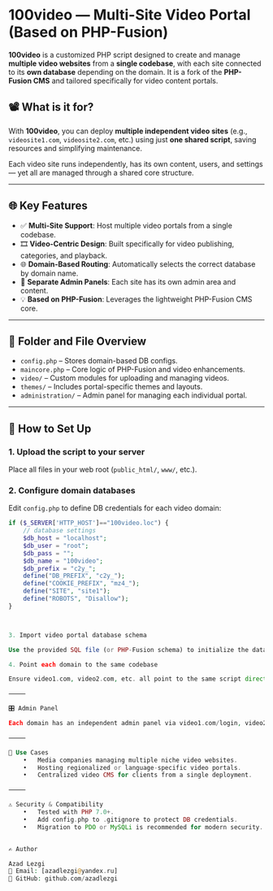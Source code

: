 # 100video — Multi-Site Video Portal (Based on PHP-Fusion)

**100video** is a customized PHP script designed to create and manage **multiple video websites** from a **single codebase**, with each site connected to its **own database** depending on the domain. It is a fork of the **PHP-Fusion CMS** and tailored specifically for video content portals.

## 📽 What is it for?

With **100video**, you can deploy **multiple independent video sites** (e.g., `videosite1.com`, `videosite2.com`, etc.) using just **one shared script**, saving resources and simplifying maintenance.

Each video site runs independently, has its own content, users, and settings — yet all are managed through a shared core structure.

---

## 🌐 Key Features

- ✅ **Multi-Site Support**: Host multiple video portals from a single codebase.
- 🎞 **Video-Centric Design**: Built specifically for video publishing, categories, and playback.
- 🌐 **Domain-Based Routing**: Automatically selects the correct database by domain name.
- 🔐 **Separate Admin Panels**: Each site has its own admin area and content.
- 💡 **Based on PHP-Fusion**: Leverages the lightweight PHP-Fusion CMS core.

---

## 🧩 Folder and File Overview

- `config.php` – Stores domain-based DB configs.
- `maincore.php` – Core logic of PHP-Fusion and video enhancements.
- `video/` – Custom modules for uploading and managing videos.
- `themes/` – Includes portal-specific themes and layouts.
- `administration/` – Admin panel for managing each individual portal.

---

## 🚀 How to Set Up

### 1. Upload the script to your server

Place all files in your web root (`public_html/`, `www/`, etc.).

### 2. Configure domain databases

Edit `config.php` to define DB credentials for each video domain:

```php
if ($_SERVER['HTTP_HOST']=="100video.loc") {
	// database settings
	$db_host = "localhost";
	$db_user = "root";
	$db_pass = "";
	$db_name = "100video";
	$db_prefix = "c2y_";
	define("DB_PREFIX", "c2y_");
	define("COOKIE_PREFIX", "mz4_");
	define("SITE", "site1");
	define("ROBOTS", "Disallow");
}



3. Import video portal database schema

Use the provided SQL file (or PHP-Fusion schema) to initialize the databases.

4. Point each domain to the same codebase

Ensure video1.com, video2.com, etc. all point to the same script directory.

⸻

🎛 Admin Panel

Each domain has an independent admin panel via video1.com/login, video2.com/login, etc. You can manage videos, users, and categories for each portal separately.

⸻

📌 Use Cases
	•	Media companies managing multiple niche video websites.
	•	Hosting regionalized or language-specific video portals.
	•	Centralized video CMS for clients from a single deployment.

⸻

⚠️ Security & Compatibility
	•	Tested with PHP 7.0+.
	•	Add config.php to .gitignore to protect DB credentials.
	•	Migration to PDO or MySQLi is recommended for modern security.


✍ Author

Azad Lezgi
📧 Email: [azadlezgi@yandex.ru]
🔗 GitHub: github.com/azadlezgi
